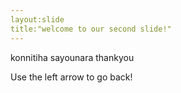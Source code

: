 ```yaml
---
layout:slide
title:"welcome to our second slide!"
---
```

konnitiha sayounara thankyou

Use the left arrow to go back!
